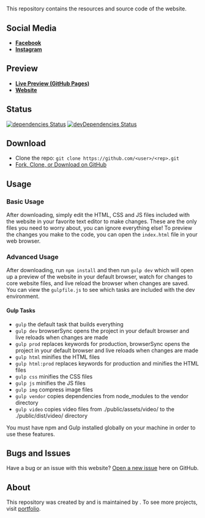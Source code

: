 # <rep>

This repository contains the resources and source code of the <proj> website.

## Social Media

* **[Facebook](https://www.facebook.com/<proj>/)** 
* **[Instagram](https://www.instagram.com/<proj>/)**

## Preview

* **[Live Preview (GitHub Pages)](https://<user>.github.io/<rep>/)**
* **[<proj> Website](https://www.<proj>.com.br/)**

## Status

[![dependencies Status](https://david-dm.org/<user>/<rep>/status.svg)](https://david-dm.org/<user>/<rep>)
[![devDependencies Status](https://david-dm.org/<user>/<rep>/dev-status.svg)](https://david-dm.org/<user>/<rep>?type=dev)

## Download

* Clone the repo: `git clone https://github.com/<user>/<rep>.git`
* [Fork, Clone, or Download on GitHub](https://github.com/<user>/<rep>)

## Usage

### Basic Usage

After downloading, simply edit the HTML, CSS and JS files included with the website in your favorite text editor to make changes. These are the only files you need to worry about, you can ignore everything else! To preview the changes you make to the code, you can open the `index.html` file in your web browser.

### Advanced Usage

After downloading, run `npm install` and then run `gulp dev` which will open up a preview of the website in your default browser, watch for changes to core website files, and live reload the browser when changes are saved. You can view the `gulpfile.js` to see which tasks are included with the dev environment.

#### Gulp Tasks

- `gulp` the default task that builds everything
- `gulp dev` browserSync opens the project in your default browser and live reloads when changes are made
- `gulp prod` replaces keywords for production, browserSync opens the project in your default browser and live reloads when changes are made
- `gulp html` minifies the HTML files
- `gulp html:prod` replaces keywords for production and minifies the HTML files
- `gulp css` minifies the CSS files
- `gulp js` minifies the JS files
- `gulp img` compress image files
- `gulp vendor` copies dependencies from node_modules to the vendor directory
- `gulp video` copies video files from ./public/assets/video/ to the ./public/dist/video/ directory

You must have npm and Gulp installed globally on your machine in order to use these features.

## Bugs and Issues

Have a bug or an issue with this website? [Open a new issue](https://github.com/<user>/<rep>/issues) here on GitHub.

## About

This repository was created by and is maintained by **[<autor>](https://github.com/<user>/)**. To see more projects, visit [portfolio](https://<user>.github.io/).
